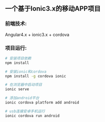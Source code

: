 ## 一个基于Ionic3.x的移动APP项目

### 前端技术:

Angular4.x + ionic3.x + cordova

### 项目运行:

```bash
# 安装项目依赖
npm install

# 安装ionic和cordova
npm install -g cordova ionic

# 在浏览器中启动项目
ionic serve

# 添加android平台
ionic cordova platform add android

# usb连接安卓手机运行
ionic cordova run android

```
